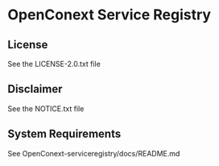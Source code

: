 # OpenConext Service Registry #

## License

See the LICENSE-2.0.txt file

## Disclaimer

See the NOTICE.txt file


## System Requirements ##

See OpenConext-serviceregistry/docs/README.md
